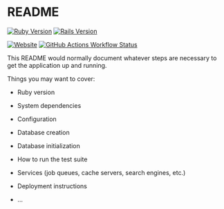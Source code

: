 # README
[![Ruby Version](https://img.shields.io/badge/ruby_version-3.4.2-blue)](https://www.ruby-lang.org/en/news/)
[![Rails Version](https://img.shields.io/badge/rails_version-8.0.2-blue)](https://rubyonrails.org/blog/)

[![Website](https://img.shields.io/website?url=https%3A%2F%2Fpublicdomainmagic.org%2Fup)](https://publicdomainmagic.org)
[![GitHub Actions Workflow Status](https://github.com/public-domain-magic/publicdomainmagic.org/workflows/CI/badge.svg)](https://github.com/public-domain-magic/publicdomainmagic.org/actions/workflows/ci.yml)

This README would normally document whatever steps are necessary to get the
application up and running.

Things you may want to cover:

* Ruby version

* System dependencies

* Configuration

* Database creation

* Database initialization

* How to run the test suite

* Services (job queues, cache servers, search engines, etc.)

* Deployment instructions

* ...
